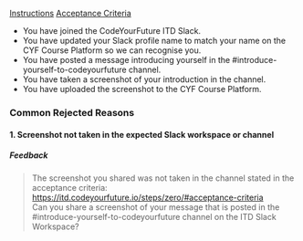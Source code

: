 [Instructions](https://itd.codeyourfuture.io/steps/zero/#instructions)
[Acceptance Criteria](https://itd.codeyourfuture.io/steps/zero/#acceptance-criteria)
- You have joined the CodeYourFuture ITD Slack.
- You have updated your Slack profile name to match your name on the CYF Course Platform so we can recognise you.
- You have posted a message introducing yourself in the #introduce-yourself-to-codeyourfuture channel.
- You have taken a screenshot of your introduction in the channel.
- You have uploaded the screenshot to the CYF Course Platform.


### Common Rejected Reasons

#### 1. Screenshot not taken in the expected Slack workspace or channel

##### Feedback
> The screenshot you shared was not taken in the channel stated in the acceptance criteria: https://itd.codeyourfuture.io/steps/zero/#acceptance-criteria  
Can you share a screenshot of your message that is posted in the #introduce-yourself-to-codeyourfuture channel on the ITD Slack Workspace?
